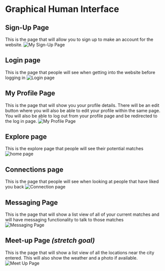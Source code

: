 # Graphical Human Interface

## Sign-Up Page
This is the page that will allow you to sign up to make an account for the website. 
![My Sign-Up Page](wireframes/sign-up.png)

## Login page
This is the page that people will see when getting into the website before logging in
![Login page](wireframes/home-page.png)

## My Profile Page 
This is the page that will show you your profile details. There will be an edit button where you will also be able to edit your profile within the same page. You will also be able to log out from your profile page and be redirected to the log in page. 
![My Profile Page](wireframes/my-profile.png)

## Explore page
This is the explore page that people will see their potential matches
![home page](wireframes/home-explore-page.png)

## Connections page
This is the page that people will see when looking at people that have liked you back
![Connection page](wireframes/connections-page.png)

## Messaging Page
This is the page that will show a list view of all of your current matches and will have messaging functionality to talk to those matches
![Messaging Page](wireframes/messages-page.png) 

## Meet-up Page <i>(stretch goal)</i>
This is the page that will show a list view of all the locations near the city entered. This will also show the weather and a photo if available. 
![Meet Up Page](wireframes/meet-up-page.png)



